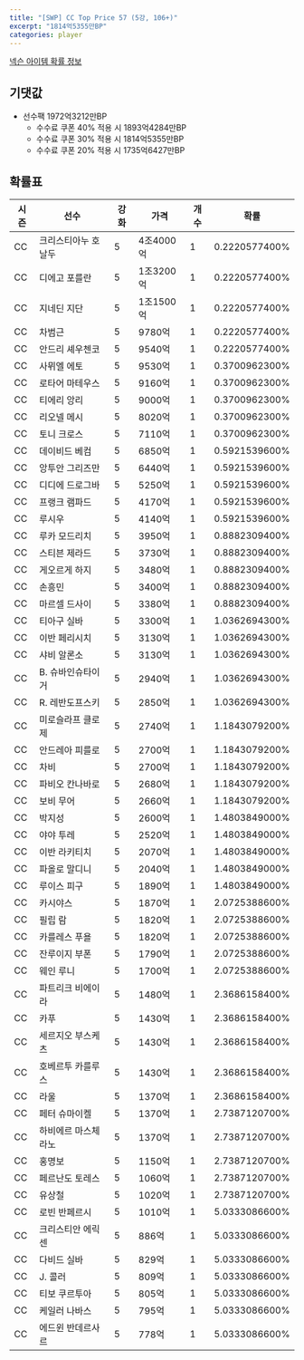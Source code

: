 ```yaml
---
title: "[SWP] CC Top Price 57 (5강, 106+)"
excerpt: "1814억5355만BP"
categories: player
---
```

[넥슨 아이템 확률 정보](http://iteminfo.nexon.com/probability/fco?sn=7444)

## 기댓값
- 선수팩 1972억3212만BP
  - 수수료 쿠폰 40% 적용 시 1893억4284만BP
  - 수수료 쿠폰 30% 적용 시 1814억5355만BP
  - 수수료 쿠폰 20% 적용 시 1735억6427만BP


## 확률표

|시즌|선수|강화|가격|개수|확률|
|---|---|---|---|---|---|
|CC|크리스티아누 호날두|5|4조4000억|1|0.2220577400%|
|CC|디에고 포를란|5|1조3200억|1|0.2220577400%|
|CC|지네딘 지단|5|1조1500억|1|0.2220577400%|
|CC|차범근|5|9780억|1|0.2220577400%|
|CC|안드리 셰우첸코|5|9540억|1|0.2220577400%|
|CC|사뮈엘 에토|5|9530억|1|0.3700962300%|
|CC|로타어 마테우스|5|9160억|1|0.3700962300%|
|CC|티에리 앙리|5|9000억|1|0.3700962300%|
|CC|리오넬 메시|5|8020억|1|0.3700962300%|
|CC|토니 크로스|5|7110억|1|0.3700962300%|
|CC|데이비드 베컴|5|6850억|1|0.5921539600%|
|CC|앙투안 그리즈만|5|6440억|1|0.5921539600%|
|CC|디디에 드로그바|5|5250억|1|0.5921539600%|
|CC|프랭크 램파드|5|4170억|1|0.5921539600%|
|CC|루시우|5|4140억|1|0.5921539600%|
|CC|루카 모드리치|5|3950억|1|0.8882309400%|
|CC|스티븐 제라드|5|3730억|1|0.8882309400%|
|CC|게오르게 하지|5|3480억|1|0.8882309400%|
|CC|손흥민|5|3400억|1|0.8882309400%|
|CC|마르셀 드사이|5|3380억|1|0.8882309400%|
|CC|티아구 실바|5|3300억|1|1.0362694300%|
|CC|이반 페리시치|5|3130억|1|1.0362694300%|
|CC|샤비 알론소|5|3130억|1|1.0362694300%|
|CC|B. 슈바인슈타이거|5|2940억|1|1.0362694300%|
|CC|R. 레반도프스키|5|2850억|1|1.0362694300%|
|CC|미로슬라프 클로제|5|2740억|1|1.1843079200%|
|CC|안드레아 피를로|5|2700억|1|1.1843079200%|
|CC|차비|5|2700억|1|1.1843079200%|
|CC|파비오 칸나바로|5|2680억|1|1.1843079200%|
|CC|보비 무어|5|2660억|1|1.1843079200%|
|CC|박지성|5|2600억|1|1.4803849000%|
|CC|야야 투레|5|2520억|1|1.4803849000%|
|CC|이반 라키티치|5|2070억|1|1.4803849000%|
|CC|파올로 말디니|5|2040억|1|1.4803849000%|
|CC|루이스 피구|5|1890억|1|1.4803849000%|
|CC|카시야스|5|1870억|1|2.0725388600%|
|CC|필립 람|5|1820억|1|2.0725388600%|
|CC|카를레스 푸욜|5|1820억|1|2.0725388600%|
|CC|잔루이지 부폰|5|1790억|1|2.0725388600%|
|CC|웨인 루니|5|1700억|1|2.0725388600%|
|CC|파트리크 비에이라|5|1480억|1|2.3686158400%|
|CC|카푸|5|1430억|1|2.3686158400%|
|CC|세르지오 부스케츠|5|1430억|1|2.3686158400%|
|CC|호베르투 카를루스|5|1430억|1|2.3686158400%|
|CC|라울|5|1370억|1|2.3686158400%|
|CC|페터 슈마이켈|5|1370억|1|2.7387120700%|
|CC|하비에르 마스체라노|5|1370억|1|2.7387120700%|
|CC|홍명보|5|1150억|1|2.7387120700%|
|CC|페르난도 토레스|5|1060억|1|2.7387120700%|
|CC|유상철|5|1020억|1|2.7387120700%|
|CC|로빈 반페르시|5|1010억|1|5.0333086600%|
|CC|크리스티안 에릭센|5|886억|1|5.0333086600%|
|CC|다비드 실바|5|829억|1|5.0333086600%|
|CC|J. 콜러|5|809억|1|5.0333086600%|
|CC|티보 쿠르투아|5|805억|1|5.0333086600%|
|CC|케일러 나바스|5|795억|1|5.0333086600%|
|CC|에드윈 반데르사르|5|778억|1|5.0333086600%|
